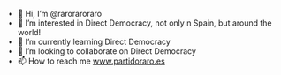 - 👋 Hi, I’m @raroraroraro
- 👀 I’m interested in Direct Democracy, not only n Spain, but around the world!
- 🌱 I’m currently learning Direct Democracy
- 💞️ I’m looking to collaborate on Direct Democracy
- 📫 How to reach me www.partidoraro.es

<!---
raroraroraro/raroraroraro is a ✨ special ✨ repository because its `README.md` (this file) appears on your GitHub profile.
You can click the Preview link to take a look at your changes.
--->
